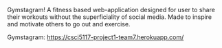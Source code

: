 Gymstagram! A fitness based web-application designed for user to share their workouts without the superficiality of social media. Made to inspire and motivate others to go out and exercise.


Gymstagram: https://csci5117-project1-team7.herokuapp.com/
